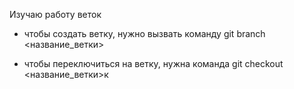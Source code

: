 Изучаю работу веток

- чтобы создать ветку, нужно вызвать команду git branch <название_ветки>

- чтобы переключиться на ветку, нужна команда git checkout <название_ветки>к
